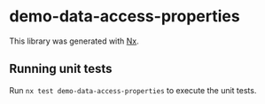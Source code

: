# demo-data-access-properties

This library was generated with [Nx](https://nx.dev).

## Running unit tests

Run `nx test demo-data-access-properties` to execute the unit tests.
